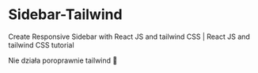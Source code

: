 # Sidebar-Tailwind
Create Responsive Sidebar with React JS and tailwind CSS | React JS and tailwind CSS tutorial


Nie działa poroprawnie tailwind 
🤷
